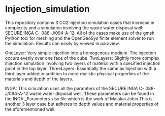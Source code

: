 # Injection_simulation
This repository contains 3 CO2 injection simulation cases that increase in complexity and a simulation involving the waste water disposal well: SECURE INGA C- 088-J/094-A-12. All of the cases make use of the gmsh Python tool for meshing and the OpenGeoSys finite element solver to run the simulation. Results can easily by viewed in paraview.

OneLayer: Very simple injection into a homogenous medium. The injection occurs evenly over one face of the cube.
TwoLayers: Slightly more complex injection simulation involving two layers of material with a specified injection point in the top layer.
ThreeLayers: Essentially the same as Injection with a third layer added in addition to more realistic physical properties of the materials and depth of the layers.

INGA: This simulation uses all the paramters of the SECURE INGA C- 088-J/094-A-12 waste water disposal well. These parameters can be found in the INGA _Parameters.xlsx file which is the work of Malakai Jobin.This is another 3 layer case but adheres to depth values and material properties of the aforementioned well.
